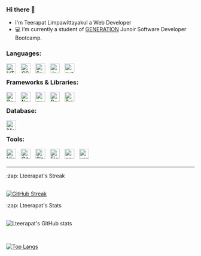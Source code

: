 ### Hi there 👋

- I'm Teerapat Limpawittayakul a Web Developer
- 💻 I’m currently a student of [GENERATION](https://thailand.generation.org/) Junoir Software Developer Bootcamp.


### Languages:
 

<img align="left" alt="HTML5" width="26px" src="https://cdn.jsdelivr.net/gh/devicons/devicon/icons/html5/html5-original.svg" style="padding-right:10px;" />
<img align="left" alt="CSS3" width="26px" src="https://cdn.jsdelivr.net/gh/devicons/devicon/icons/css3/css3-original.svg" style="padding-right:10px;" />
<img align="left" alt="Sass" width="26px" src="https://user-images.githubusercontent.com/25181517/192158956-48192682-23d5-4bfc-9dfb-6511ade346bc.png" style="padding-right:10px;" />
<img align="left" alt="JavaScript" width="26px" src="https://cdn.jsdelivr.net/gh/devicons/devicon/icons/javascript/javascript-original.svg" style="padding-right:10px;" />
<img align="left" alt="python" width="26px" src="https://user-images.githubusercontent.com/25181517/183423507-c056a6f9-1ba8-4312-a350-19bcbc5a8697.png" style="padding-right:10px;" />

<br />

### Frameworks & Libraries:

<img align="left" alt="React" width="26px" src="https://cdn.jsdelivr.net/gh/devicons/devicon/icons/react/react-original.svg" style="padding-right:10px;" />
<img align="left" alt="Node.js" width="26px" src="https://cdn.jsdelivr.net/gh/devicons/devicon/icons/nodejs/nodejs-original.svg" style="padding-right:10px;" />
<img align="left" alt="express" width="26px" src="https://user-images.githubusercontent.com/25181517/183859966-a3462d8d-1bc7-4880-b353-e2cbed900ed6.png" style="padding-right:10px;" />
<img align="left" alt="Bootstrap" width="26px" src="https://user-images.githubusercontent.com/25181517/183898054-b3d693d4-dafb-4808-a509-bab54cf5de34.png" style="padding-right:10px;" />
<img align="left" alt="TailwindCSS" width="26px" src="https://user-images.githubusercontent.com/25181517/202896760-337261ed-ee92-4979-84c4-d4b829c7355d.png" style="padding-right:10px;" />


<br />

### Database:

<img align="left" alt="MongoDB" width="26px" src="https://cdn.jsdelivr.net/gh/devicons/devicon/icons/mongodb/mongodb-original.svg" style="padding-right:10px;" />

<br />

### Tools:

<img align="left" alt="Visual Studio Code" width="26px" src="https://cdn.jsdelivr.net/gh/devicons/devicon/icons/vscode/vscode-original.svg" style="padding-right:10px;" />
<img align="left" alt="Git" width="26px" src="https://cdn.jsdelivr.net/gh/devicons/devicon/icons/git/git-original.svg" style="padding-right:10px;" />
<img align="left" alt="GitHub" width="26px" src="https://user-images.githubusercontent.com/3369400/139447912-e0f43f33-6d9f-45f8-be46-2df5bbc91289.png" style="padding-right:10px;" />
<img align="left" alt="Figma" width="26px" src="https://user-images.githubusercontent.com/25181517/189715289-df3ee512-6eca-463f-a0f4-c10d94a06b2f.png" style="padding-right:10px;" />
<img align="left" alt="npm" width="26px" src="https://user-images.githubusercontent.com/25181517/121401671-49102800-c959-11eb-9f6f-74d49a5e1774.png" style="padding-right:10px;" />
<img align="left" alt="yarn" width="26px" src="https://user-images.githubusercontent.com/25181517/183049794-a3dfaddd-22ee-4ffe-b0b4-549ccd4879f9.png" style="padding-right:10px;" />

<br />
<br />
  
---

  <summary>:zap: Lteerapat's Streak</summary>
  
  <br />
  
  [![GitHub Streak](https://streak-stats.demolab.com/?user=Lteerapat&theme=dark)](https://git.io/streak-stats)
  
  

  <summary>:zap: Lteerapat's Stats</summary>
  
   <br />
  
  ![Lteerapat's GitHub stats](https://github-readme-stats.vercel.app/api?username=Lteerapat&show_icons=true&theme=synthwave)
  
  <br />
  
  [![Top Langs](https://github-readme-stats.vercel.app/api/top-langs/?username=Lteerapat&layout=donut)](https://github.com/Lteerapat/github-readme-stats)
